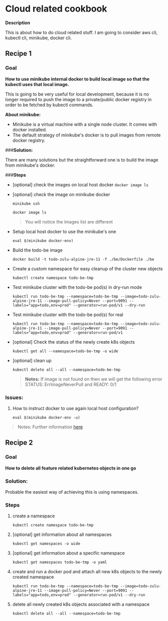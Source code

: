 # Cloud related cookbook

__Description__

This is about how to do cloud related stuff.
I am going to consider aws cli, kubectl cli, minikube, docker cli.

## Recipe 1

### __Goal__ 

__How to use minikube internal docker to build local image so that the kubectl uses that local image.__
 
This is going to be very useful for local development, because it is no longer required to push the image to a private/public docker registry in order to be fetched by kubectl commands.

__About minikube:__ 
- Minikube is a virtual machine with a single node cluster. It comes with docker installed.
- The default strategy of minikube's docker is to pull images from remote docker registry.

###__Solution:__ 

There are many solutions but the straightforward one is to build the image from minikube's docker.

###__Steps__

- [optional] check the images on local host docker
    `docker image ls`
    
- [optional] check the image on minikube docker

    `minikube ssh`
    
    `docker image ls`
  
  > You will notice the images list are different  

- Setup local host docker to use the minikube's one

    `eval $(minikube docker-env)`
    
- Build the todo-be image

    `docker build -t todo-zulu-alpine-jre-11 -f ./be/Dockerfile ./be`
    
- Create a custom namespace for easy cleanup of the cluster new objects

    `kubectl create namespace todo-be-tmp`    
    
- Test minikube cluster with the todo-be pod(s) in dry-run mode

    `kubectl run todo-be-tmp --namespace=todo-be-tmp --image=todo-zulu-alpine-jre-11 --image-pull-policy=Never --port=9091 --labels="app=todo,env=prod" --generator=run-pod/v1 --dry-run`

- Test minikube cluster with the todo-be pod(s) for real

    `kubectl run todo-be-tmp --namespace=todo-be-tmp --image=todo-zulu-alpine-jre-11 --image-pull-policy=Never --port=9091 --labels="app=todo,env=prod" --generator=run-pod/v1`

- [optional] Check the status of the newly create k8s objects

    `kubectl get all --namespace=todo-be-tmp -o wide`

- [optional] clean up

    `kubectl delete all --all --namespace=todo-be-tmp`
        
    >__Notes:__
    > If image is not found on then we will get the following error STATUS: ErrImageNeverPull and READY: 0/1
    > 


### Issues:

1. How to instruct docker to use again local host configuration?

    `eval $(minikube docker-env -u)`

> Notes:
> Further information [here](https://dzone.com/articles/running-local-docker-images-in-kubernetes-1?utm_source=dzone&utm_medium=article&utm_campaign=k8s-cluster)


## Recipe 2

### __Goal__ 
__How to delete all feature related kubernetes objects in one go__

### __Solution:__ 

Probable the easiest way of achieving this is using namespaces.

### __Steps__

1. create a namespace

    `kubectl create namespace todo-be-tmp`

1. [optional] get information about all namespaces

    `kubectl get namespaces -o wide`

1. [optional] get information about a specific namespace

    `kubectl get namespaces todo-be-tmp -o yaml`

1. create and run a docker pod and attach all new k8s objects to the newly created namespace

    `kubectl run todo-be-tmp --namespace=todo-be-tmp --image=todo-zulu-alpine-jre-11 --image-pull-policy=Never --port=9091 --labels="app=todo,env=prod" --generator=run-pod/v1 --dry-run`
    
1. delete all newly created k8s objects associated with a namespace

    `kubectl delete all --all --namespace=todo-be-tmp`
 
